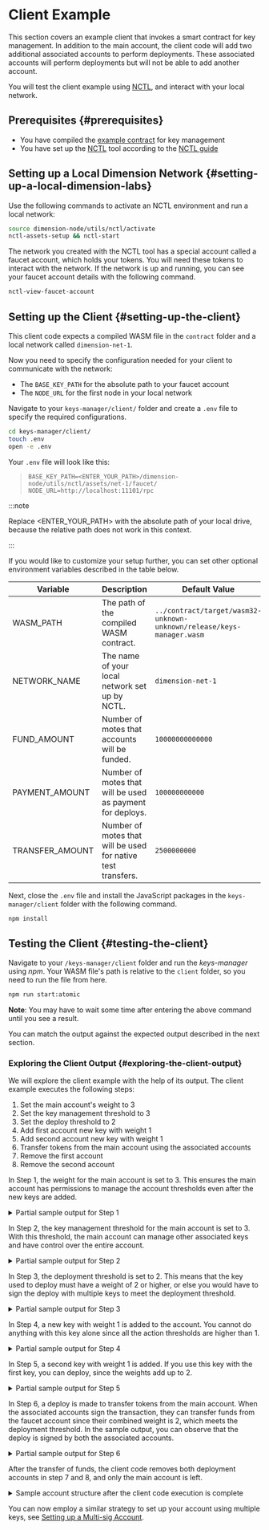 # Client Example

This section covers an example client that invokes a smart contract for key management. In addition to the main account, the client code will add two additional associated accounts to perform deployments. These associated accounts will perform deployments but will not be able to add another account.

You will test the client example using [NCTL](https://github.com/dimension-labs/dimension-node/tree/master/utils/nctl), and interact with your local network.

## Prerequisites {#prerequisites}

-   You have compiled the [example contract](https://github.com/dimension-labs/keys-manager) for key management
-   You have set up the [NCTL](https://github.com/dimension-labs/dimension-node/tree/master/utils/nctl) tool according to the [NCTL guide](../../setup-nctl.md)

## Setting up a Local Dimension Network {#setting-up-a-local-dimension-labs}

Use the following commands to activate an NCTL environment and run a local network:

```bash
source dimension-node/utils/nctl/activate
nctl-assets-setup && nctl-start
```

The network you created with the NCTL tool has a special account called a faucet account, which holds your tokens. You will need these tokens to interact with the network. If the network is up and running, you can see your faucet account details with the following command.

```bash
nctl-view-faucet-account
```

## Setting up the Client {#setting-up-the-client}

This client code expects a compiled WASM file in the `contract` folder and a local network called `dimension-net-1`.

Now you need to specify the configuration needed for your client to communicate with the network:

-   The `BASE_KEY_PATH` for the absolute path to your faucet account
-   The `NODE_URL` for the first node in your local network

Navigate to your `keys-manager/client/` folder and create a `.env` file to specify the required configurations.

```bash
cd keys-manager/client/
touch .env
open -e .env
```

Your `.env` file will look like this:

>     BASE_KEY_PATH=<ENTER_YOUR_PATH>/dimension-node/utils/nctl/assets/net-1/faucet/
>     NODE_URL=http://localhost:11101/rpc

:::note

Replace <ENTER_YOUR_PATH> with the absolute path of your local drive, because the relative path does not work in this context.

:::

If you would like to customize your setup further, you can set other optional environment variables described in the table below.

| Variable        | Description                                                  | Default Value                                                         |
| --------------- | ------------------------------------------------------------ | --------------------------------------------------------------------- |
| WASM_PATH       | The path of the compiled WASM contract.                      | `../contract/target/wasm32-unknown-unknown/release/keys-manager.wasm` |
| NETWORK_NAME    | The name of your local network set up by NCTL.               | `dimension-net-1`                                                        |
| FUND_AMOUNT     | Number of motes that accounts will be funded.                | `10000000000000`                                                      |
| PAYMENT_AMOUNT  | Number of motes that will be used as payment for deploys.    | `100000000000`                                                        |
| TRANSFER_AMOUNT | Number of motes that will be used for native test transfers. | `2500000000`                                                          |

Next, close the `.env` file and install the JavaScript packages in the `keys-manager/client` folder with the following command.

```bash
npm install
```

## Testing the Client {#testing-the-client}

Navigate to your `/keys-manager/client` folder and run the _keys-manager_ using _npm_. Your WASM file's path is relative to the `client` folder, so you need to run the file from here.

```bash
npm run start:atomic
```

**Note**: You may have to wait some time after entering the above command until you see a result.

You can match the output against the expected output described in the next section.

### Exploring the Client Output {#exploring-the-client-output}

We will explore the client example with the help of its output. The client example executes the following steps:

1. Set the main account's weight to 3
2. Set the key management threshold to 3
3. Set the deploy threshold to 2
4. Add first account new key with weight 1
5. Add second account new key with weight 1
6. Transfer tokens from the main account using the associated accounts
7. Remove the first account
8. Remove the second account

In Step 1, the weight for the main account is set to 3. This ensures the main account has permissions to manage the account thresholds even after the new keys are added.

<details>
<summary>Partial sample output for Step 1</summary>

```sh
  mainPurse: 'uref-939bab468f222fc5ae5ff4dbfc2b6c280e311c7a6fb7fcf21370ff6b63bf9d73-007',
  associatedKeys: [
    {
      accountHash: 'account-hash-1b9352869f5e3d9569e4ad4cc97a2a62e34555958c7f70caac56bbb107af8d7f',
      weight: 3
    }
  ],
  actionThresholds: { deployment: 1, keyManagement: 1 }
```
</details>

In Step 2, the key management threshold for the main account is set to 3. With this threshold, the main account can manage other associated keys and have control over the entire account.

<details>
<summary>Partial sample output for Step 2</summary>

```sh
  mainPurse: 'uref-939bab468f222fc5ae5ff4dbfc2b6c280e311c7a6fb7fcf21370ff6b63bf9d73-007',
  associatedKeys: [
    {
      accountHash: 'account-hash-1b9352869f5e3d9569e4ad4cc97a2a62e34555958c7f70caac56bbb107af8d7f',
      weight: 3
    }
  ],
  actionThresholds: { deployment: 1, keyManagement: 3 }
```
</details>

In Step 3, the deployment threshold is set to 2. This means that the key used to deploy must have a weight of 2 or higher, or else you would have to sign the deploy with multiple keys to meet the deployment threshold.

<details>
<summary>Partial sample output for Step 3</summary>

```sh
  mainPurse: 'uref-939bab468f222fc5ae5ff4dbfc2b6c280e311c7a6fb7fcf21370ff6b63bf9d73-007',
  associatedKeys: [
    {
      accountHash: 'account-hash-1b9352869f5e3d9569e4ad4cc97a2a62e34555958c7f70caac56bbb107af8d7f',
      weight: 3
    }
  ],
  actionThresholds: { deployment: 2, keyManagement: 3 }
```
</details>

In Step 4, a new key with weight 1 is added to the account. You cannot do anything with this key alone since all the action thresholds are higher than 1.

<details>
<summary>Partial sample output for Step 4</summary>

```sh
  mainPurse: 'uref-939bab468f222fc5ae5ff4dbfc2b6c280e311c7a6fb7fcf21370ff6b63bf9d73-007',
  associatedKeys: [
    {
      accountHash: 'account-hash-1b9352869f5e3d9569e4ad4cc97a2a62e34555958c7f70caac56bbb107af8d7f',
      weight: 3
    },
    {
      accountHash: 'account-hash-5795d2d6d858a22ddd6192092a31e2f16c28df53ddbe2c98d1bd632d10065de9',
      weight: 1
    }
  ],
  actionThresholds: { deployment: 2, keyManagement: 3 }
```
</details>

In Step 5, a second key with weight 1 is added. If you use this key with the first key, you can deploy, since the weights add up to 2.

<details>
<summary>Partial sample output for Step 5</summary>

```sh
  mainPurse: 'uref-939bab468f222fc5ae5ff4dbfc2b6c280e311c7a6fb7fcf21370ff6b63bf9d73-007',
  associatedKeys: [
    {
      accountHash: 'account-hash-1b9352869f5e3d9569e4ad4cc97a2a62e34555958c7f70caac56bbb107af8d7f',
      weight: 3
    },
    {
      accountHash: 'account-hash-5795d2d6d858a22ddd6192092a31e2f16c28df53ddbe2c98d1bd632d10065de9',
      weight: 1
    },
    {
      accountHash: 'account-hash-d0bc795436850e7d66e72f7bf3ac2b08ca75270aaaf212849a4ffe7de7f74b21',
      weight: 1
    }
  ],
  actionThresholds: { deployment: 2, keyManagement: 3 }
```
</details>

In Step 6, a deploy is made to transfer tokens from the main account. When the associated accounts sign the transaction, they can transfer funds from the faucet account since their combined weight is 2, which meets the deployment threshold. In the sample output, you can observe that the deploy is signed by both the associated accounts.

<details>
<summary>Partial sample output for Step 6</summary>

```sh
Signed by: account-hash-5795d2d6d858a22ddd6192092a31e2f16c28df53ddbe2c98d1bd632d10065de9
Signed by: account-hash-d0bc795436850e7d66e72f7bf3ac2b08ca75270aaaf212849a4ffe7de7f74b21
Deploy hash: 8d1688ae4e3d40f89ace5402972121710b109f51198501512e0b267bbefe8be9
Deploy result:
{
  deploy: {
    hash: '8d1688ae4e3d40f89ace5402972121710b109f51198501512e0b267bbefe8be9',
    header: {
      account: '0203bd1ddbd9224dd0c8199076e4da8c0ed701b79b6f3bd08af498f05eb3e47cf8a8',
      timestamp: '2022-01-24T14:43:54.086Z',
      ttl: '30m',
      gas_price: 1,
      body_hash: '1f2e7efbb3f2f8694582984a608e9ff08a3607b2f484d5992e4c57f2b677b001',
      dependencies: [],
      chain_name: 'dimension-net-1'
    },
    payment: { ModuleBytes: [Object] },
    session: { Transfer: [Object] },
    approvals: [ [Object], [Object] ]
  }
}
```
</details>

After the transfer of funds, the client code removes both deployment accounts in step 7 and 8, and only the main account is left.

<details>
<summary>Sample account structure after the client code execution is complete</summary>

```sh
{
  _accountHash: 'account-hash-1b9352869f5e3d9569e4ad4cc97a2a62e34555958c7f70caac56bbb107af8d7f',
  namedKeys: [
    {
      name: 'keys_manager',
      key: 'hash-3ae881f0874bb220179715a66b7ccb588d2a016c632a873646dc6835b8d829b3'
    },
    {
      name: 'keys_manager_hash',
      key: 'uref-a67f68ff2d176be69723bb9b735ebfb8b76b313863e30fb7387077c632fc977b-007'
    }
  ],
  mainPurse: 'uref-939bab468f222fc5ae5ff4dbfc2b6c280e311c7a6fb7fcf21370ff6b63bf9d73-007',
  associatedKeys: [
    {
      accountHash: 'account-hash-1b9352869f5e3d9569e4ad4cc97a2a62e34555958c7f70caac56bbb107af8d7f',
      weight: 3
    }
  ],
  actionThresholds: { deployment: 2, keyManagement: 3 }
}
```
</details>

You can now employ a similar strategy to set up your account using multiple keys, see [Setting up a Multi-sig Account](example.md).

